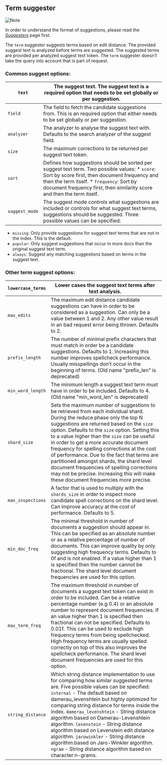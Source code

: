 ## Term suggester

![Note](https://www.elastic.co/guide/en/elasticsearch/reference/current/images/icons/note.png)

In order to understand the format of suggestions, please read the [_Suggesters_](search-suggesters.html) page first.

The `term` suggester suggests terms based on edit distance. The provided suggest text is analyzed before terms are suggested. The suggested terms are provided per analyzed suggest text token. The `term` suggester doesn’t take the query into account that is part of request.

### Common suggest options:

`text`| The suggest text. The suggest text is a required option that needs to be set globally or per suggestion.     
---|---    
`field`| The field to fetch the candidate suggestions from. This is an required option that either needs to be set globally or per suggestion.     
`analyzer`| The analyzer to analyse the suggest text with. Defaults to the search analyzer of the suggest field.     
`size`| The maximum corrections to be returned per suggest text token.     
`sort`| Defines how suggestions should be sorted per suggest text term. Two possible values:   * `score`: Sort by score first, then document frequency and then the term itself.   * `frequency`: Sort by document frequency first, then similarity score and then the term itself.     
`suggest_mode`| The suggest mode controls what suggestions are included or controls for what suggest text terms, suggestions should be suggested. Three possible values can be specified: 

  * `missing`: Only provide suggestions for suggest text terms that are not in the index. This is the default. 
  * `popular`: Only suggest suggestions that occur in more docs than the original suggest text term. 
  * `always`: Suggest any matching suggestions based on terms in the suggest text. 

  
  
### Other term suggest options:

`lowercase_terms`| Lower cases the suggest text terms after text analysis.     
---|---    
`max_edits`| The maximum edit distance candidate suggestions can have in order to be considered as a suggestion. Can only be a value between 1 and 2. Any other value result in an bad request error being thrown. Defaults to 2.     
`prefix_length`| The number of minimal prefix characters that must match in order be a candidate suggestions. Defaults to 1. Increasing this number improves spellcheck performance. Usually misspellings don’t occur in the beginning of terms. (Old name "prefix_len" is deprecated)     
`min_word_length`| The minimum length a suggest text term must have in order to be included. Defaults to 4. (Old name "min_word_len" is deprecated)     
`shard_size`| Sets the maximum number of suggestions to be retrieved from each individual shard. During the reduce phase only the top N suggestions are returned based on the `size` option. Defaults to the `size` option. Setting this to a value higher than the `size` can be useful in order to get a more accurate document frequency for spelling corrections at the cost of performance. Due to the fact that terms are partitioned amongst shards, the shard level document frequencies of spelling corrections may not be precise. Increasing this will make these document frequencies more precise.     
`max_inspections`| A factor that is used to multiply with the `shards_size` in order to inspect more candidate spell corrections on the shard level. Can improve accuracy at the cost of performance. Defaults to 5.     
`min_doc_freq`| The minimal threshold in number of documents a suggestion should appear in. This can be specified as an absolute number or as a relative percentage of number of documents. This can improve quality by only suggesting high frequency terms. Defaults to 0f and is not enabled. If a value higher than 1 is specified then the number cannot be fractional. The shard level document frequencies are used for this option.     
`max_term_freq`| The maximum threshold in number of documents a suggest text token can exist in order to be included. Can be a relative percentage number (e.g 0.4) or an absolute number to represent document frequencies. If an value higher than 1 is specified then fractional can not be specified. Defaults to 0.01f. This can be used to exclude high frequency terms from being spellchecked. High frequency terms are usually spelled correctly on top of this also improves the spellcheck performance. The shard level document frequencies are used for this option.     
`string_distance`| Which string distance implementation to use for comparing how similar suggested terms are. Five possible values can be specified: `internal` \- The default based on damerau_levenshtein but highly optimized for comparing string distance for terms inside the index. `damerau_levenshtein` \- String distance algorithm based on Damerau-Levenshtein algorithm. `levenstein` \- String distance algorithm based on Levenstein edit distance algorithm. `jarowinkler` \- String distance algorithm based on Jaro-Winkler algorithm. `ngram` \- String distance algorithm based on character n-grams. 
